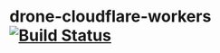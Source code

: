 # drone-cloudflare-workers [![Build Status](http://drone.digitalwerber.com/api/badges/digitalwerber/drone-cloudflare-workers/status.svg)](http://drone.digitalwerber.com/digitalwerber/drone-cloudflare-workers)
